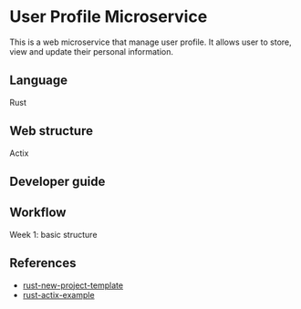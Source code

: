 # User Profile Microservice
This is a web microservice that manage user profile. It allows user to store, view and update their personal information. 

## Language
Rust

## Web structure
Actix

## Developer guide


## Workflow
Week 1: basic structure

## References
* [rust-new-project-template](https://github.com/nogibjj/rust-new-project-template)
* [rust-actix-example](https://github.com/nogibjj/hello-rust-template-example)